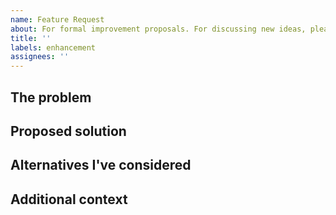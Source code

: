 ```yaml
---
name: Feature Request
about: For formal improvement proposals. For discussing new ideas, please use the "Small Ideas 💡" link below.
title: ''
labels: enhancement
assignees: ''
---
```


## The problem
<!--Please be civil. This is an environment for collaboration.-->

## Proposed solution

## Alternatives I've considered

## Additional context
<!--optional-->
